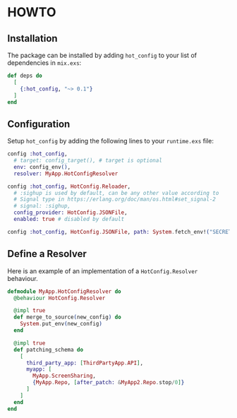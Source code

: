 # HOWTO

## Installation
The package can be installed by adding `hot_config` to your list of dependencies in `mix.exs`:

```elixir
def deps do
  [
    {:hot_config, "~> 0.1"}
  ]
end
```

## Configuration

Setup `hot_config` by adding the following lines to your `runtime.exs` file:

```elixir
config :hot_config,
  # target: config_target(), # target is optional
  env: config_env(),
  resolver: MyApp.HotConfigResolver

config :hot_config, HotConfig.Reloader,
  # :sighup is used by default, can be any other value according to
  # Signal type in https://erlang.org/doc/man/os.html#set_signal-2
  # signal: :sighup,
  config_provider: HotConfig.JSONFile,
  enabled: true # disabled by default

config :hot_config, HotConfig.JSONFile, path: System.fetch_env!("SECRETS_FILE")
```

## Define a Resolver

Here is an example of an implementation of a `HotConfig.Resolver` behaviour.

```elixir
defmodule MyApp.HotConfigResolver do
  @behaviour HotConfig.Resolver

  @impl true
  def merge_to_source(new_config) do
    System.put_env(new_config)
  end

  @impl true
  def patching_schema do
    [
      third_party_app: [ThirdPartyApp.API],
      myapp: [
        MyApp.ScreenSharing,
        {MyApp.Repo, [after_patch: &MyApp2.Repo.stop/0]}
      ]
    ]
  end
end
```
